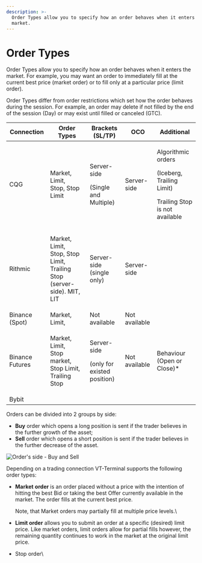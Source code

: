 ```yaml
---
description: >-
  Order Types allow you to specify how an order behaves when it enters the
  market.
---
```


# Order Types

Order Types allow you to specify how an order behaves when it enters the market. For example, you may want an order to immediately fill at the current best price (market order) or to fill only at a particular price (limit order).

Order Types differ from order restrictions which set how the order behaves during the session. For example, an order may delete if not filled by the end of the session (Day) or may exist until filled or canceled (GTC).

| Connection      | Order Types                                                                       | Brackets (SL/TP)                                     | OCO           | Additional                                                                                     |
| --------------- | --------------------------------------------------------------------------------- | ---------------------------------------------------- | ------------- | ---------------------------------------------------------------------------------------------- |
| CQG             | <p>Market, Limit, <br>Stop, Stop Limit</p>                                        | <p>Server-side</p><p>(Single and Multiple)</p>       | Server-side   | <p>Algorithmic orders</p><p>(Iceberg, Trailing Limit)</p><p>Trailing Stop is not available</p> |
| Rithmic         | <p>Market, Limit, <br>Stop, Stop Limit, Trailing Stop (server-side). MIT, LIT</p> | Server-side (single only)                            | Server-side   |                                                                                                |
| Binance (Spot)  | Market, Limit,                                                                    | Not available                                        | Not available |                                                                                                |
| Binance Futures | <p>Market, Limit, <br>Stop market, Stop Limit, Trailing Stop</p>                  | <p>Server-side</p><p>(only for existed position)</p> | Not available | Behaviour (Open or Close)\*                                                                    |
| Bybit           |                                                                                   |                                                      |               |                                                                                                |

Orders can be divided into 2 groups by side:

* **Buy** order which opens a long position is sent if the trader believes in the further growth of the asset;
* **Sell** order which opens a short position is sent if the trader believes in the further decrease of the asset.

![Order's side - Buy and Sell](<../../.gitbook/assets/image (220).png>)

Depending on a trading connection VT-Terminal supports the following order types:

*   **Market** **order** is an order placed without a price with the intention of hitting the best Bid or taking the best Offer currently available in the market. The order fills at the current best price.

    Note, that Market orders may partially fill at multiple price levels.\

* **Limit order** allows you to submit an order at a specific (desired) limit price. Like market orders, limit orders allow for partial fills however, the remaining quantity continues to work in the market at the original limit price.
* Stop order\
